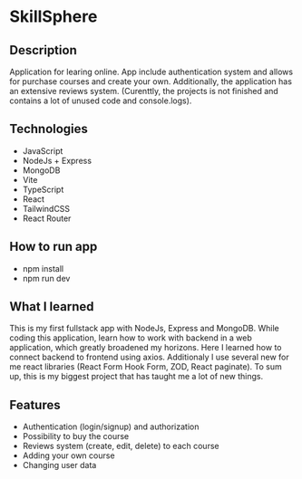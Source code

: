 # SkillSphere

## Description

Application for learing online. App include authentication system and allows for purchase courses and create your own. Additionally, the application has an extensive reviews system.
(Curenttly, the projects is not finished and contains a lot of unused code and console.logs).

## Technologies
- JavaScript
- NodeJs + Express
- MongoDB
- Vite
- TypeScript
- React
- TailwindCSS
- React Router

## How to run app
- npm install
- npm run dev

## What I learned

This is my first fullstack app with NodeJs, Express and MongoDB. While coding this application, learn how to work with backend in a web application, which greatly broadened my horizons. Here I learned how to connect backend to frontend using
axios. Additionaly I use several new for me react libraries (React Form Hook Form, ZOD, React paginate). To sum up, this is my biggest project that has taught me a lot of new things.


## Features
- Authentication (login/signup) and authorization
- Possibility to buy the course
- Reviews system (create, edit, delete) to each course
- Adding your own course
- Changing user data
